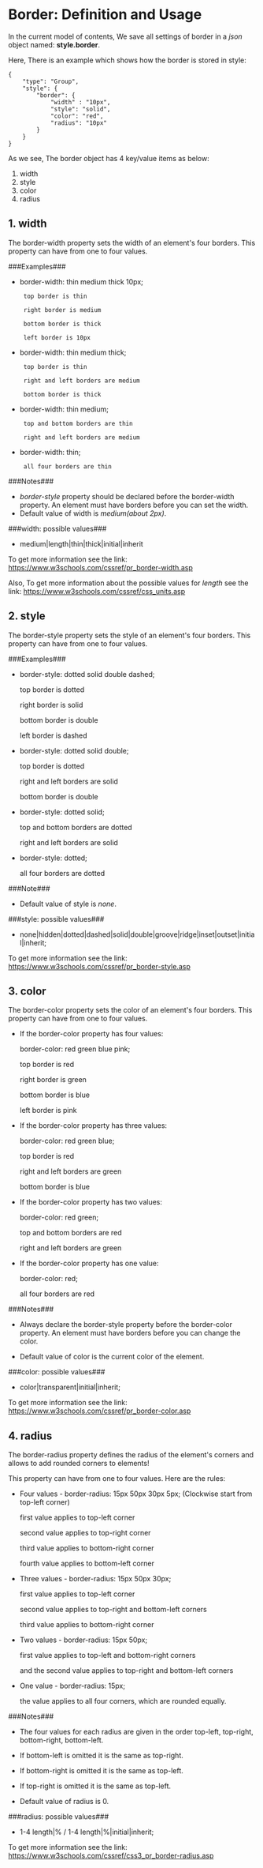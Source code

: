 # Border: Definition and Usage

In the current model of contents, We save all settings of border in a *json* object named: **style.border**.  

Here, There is an example which shows how the border is stored in style:

    {
        "type": "Group",
        "style": {
            "border": {
                "width" : "10px",
                "style": "solid",
                "color": "red",
                "radius": "10px"
            }
        }
    }

As we see, The border object has 4 key/value items as below:
 
1. width
2. style
3. color
4. radius  

## 1. width

The border-width property sets the width of an element's four borders. This property can have from one to four values.

###Examples###

- border-width: thin medium thick 10px;  

       top border is thin  

       right border is medium  

       bottom border is thick  

       left border is 10px  



- border-width: thin medium thick;  

       top border is thin  
  
       right and left borders are medium  

       bottom border is thick  

- border-width: thin medium;  

       top and bottom borders are thin  

       right and left borders are medium  


- border-width: thin;  

       all four borders are thin   
 

###Notes###
  
- *border-style* property should be declared before the border-width property. An element must have borders before you can set the width.
- Default value of width is *medium(about 2px)*.  


###width: possible values###  

- medium|length|thin|thick|initial|inherit

To get more information see the link: https://www.w3schools.com/cssref/pr_border-width.asp
 
Also, To get more information about the possible values for *length* see the link: 
https://www.w3schools.com/cssref/css_units.asp  



## 2. style

The border-style property sets the style of an element's four borders. This property can have from one to four values.

###Examples###

- border-style: dotted solid double dashed;  

    top border is dotted  

    right border is solid  

    bottom border is double  
    
    left border is dashed  


- border-style: dotted solid double;  

    top border is dotted  

    right and left borders are solid  

    bottom border is double  


- border-style: dotted solid;  

    top and bottom borders are dotted  

    right and left borders are solid    

- border-style: dotted;  

    all four borders are dotted

###Note###  

- Default value of style is *none*.  

###style: possible values###  

- none|hidden|dotted|dashed|solid|double|groove|ridge|inset|outset|initial|inherit;

To get more information see the link: https://www.w3schools.com/cssref/pr_border-style.asp  


## 3. color

The border-color property sets the color of an element's four borders. This property can have from one to four values.

- If the border-color property has four values:

    border-color: red green blue pink;  

    top border is red  

    right border is green  

    bottom border is blue  

    left border is pink  

- If the border-color property has three values:

    border-color: red green blue;  

    top border is red  

    right and left borders are green  

    bottom border is blue  

- If the border-color property has two values:

    border-color: red green;  

    top and bottom borders are red  

    right and left borders are green  

- If the border-color property has one value:

    border-color: red;  

    all four borders are red  

###Notes###  

- Always declare the border-style property before the border-color property. An element must have borders before you can change the color.    

- Default value of color is the current color of the element.

###color: possible values###  

- color|transparent|initial|inherit;  

To get more information see the link: https://www.w3schools.com/cssref/pr_border-color.asp 

## 4. radius  

The border-radius property defines the radius of the element's corners and allows to add rounded corners to elements! 

This property can have from one to four values. Here are the rules:

- Four values - border-radius: 15px 50px 30px 5px; (Clockwise start from top-left corner)   

    first value applies to top-left corner  

    second value applies to top-right corner

    third value applies to bottom-right corner

    fourth value applies to bottom-left corner

- Three values - border-radius: 15px 50px 30px;

    first value applies to top-left corner

    second value applies to top-right and bottom-left corners

    third value applies to bottom-right corner

- Two values - border-radius: 15px 50px; 

    first value applies to top-left and bottom-right corners
    
    and the second value applies to top-right and bottom-left corners

- One value - border-radius: 15px; 

    the value applies to all four corners, which are rounded equally.

###Notes###

- The four values for each radius are given in the order top-left, top-right, bottom-right, bottom-left.  

- If bottom-left is omitted it is the same as top-right. 

- If bottom-right is omitted it is the same as top-left. 

- If top-right is omitted it is the same as top-left.

- Default value of radius is 0.

###radius: possible values### 

- 1-4 length|% / 1-4 length|%|initial|inherit;

To get more information see the link: https://www.w3schools.com/cssref/css3_pr_border-radius.asp